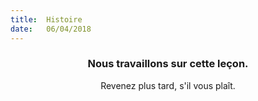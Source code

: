 ```yaml
---
title:  Histoire
date:   06/04/2018
---
```


### <center>Nous travaillons sur cette leçon.</center>
<center>Revenez plus tard, s'il vous plaît.</center>